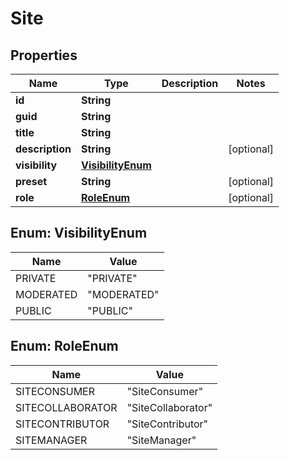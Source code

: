 # Site

## Properties
Name | Type | Description | Notes
------------ | ------------- | ------------- | -------------
**id** | **String** |  | 
**guid** | **String** |  | 
**title** | **String** |  | 
**description** | **String** |  |  [optional]
**visibility** | [**VisibilityEnum**](#VisibilityEnum) |  | 
**preset** | **String** |  |  [optional]
**role** | [**RoleEnum**](#RoleEnum) |  |  [optional]

<a name="VisibilityEnum"></a>
## Enum: VisibilityEnum
Name | Value
---- | -----
PRIVATE | &quot;PRIVATE&quot;
MODERATED | &quot;MODERATED&quot;
PUBLIC | &quot;PUBLIC&quot;

<a name="RoleEnum"></a>
## Enum: RoleEnum
Name | Value
---- | -----
SITECONSUMER | &quot;SiteConsumer&quot;
SITECOLLABORATOR | &quot;SiteCollaborator&quot;
SITECONTRIBUTOR | &quot;SiteContributor&quot;
SITEMANAGER | &quot;SiteManager&quot;
